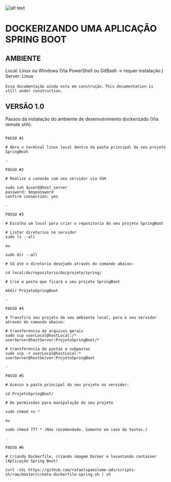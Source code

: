 ![alt text](https://www.callicoder.com/assets/images/post/large/spring-boot-docker.jpg)

# DOCKERIZANDO UMA APLICAÇÃO SPRING BOOT

## AMBIENTE
Local: Linux ou Windows (Via PowerShell ou GitBash -> requer instalação.)
Server: Linux

```Essa documentação ainda esta em construção.```
```This documentation is still under construction.```

## VERSÃO 1.0
Passos da instalação do ambiente de desenvolvimento dockerizado (Via remote shh).

```

PASSO #1

# Abra o terminal linux local dentro da pasta principal do seu projeto SpringBoot

-

PASSO #2

# Realize a conexão com seu servidor via SSH

sudo ssh $user@$host_server
password: $mypassword
confirm connection: yes

-

PASSO #3

# Escolha um local para criar o repositorio do seu projeto SpringBoot

# Listar diretorios no servidor 
sudo ls --all

ou

sudo dir --all

# Vá até o diretorio desejado através do comando abaixo:

cd local/do/repositorio/do/projeto/spring/

# Crie a pasta que ficará o seu projeto SpringBoot

mkdir ProjetoSpringBoot

-

PASSO #4

# Transfira seu projeto do seu ambiente local, para o seu servidor através do comando abaixo:

# transferencia de arquivos gerais
sudo scp userLocal@hostLocal:/* userServer@hostServer:ProjetoSpringBoot/*

# transferencia de pastas e subpastas
sudo scp -r userLocal@hostLocal:* userServer@hostServer:ProjetoSpringBoot

-

PASSO #5

# Acesso a pasta principal do seu projeto no servidor:

cd ProjetoSpringBoot/

# De permissões para manipulação do seu projeto

sudo chmod +x *

ou

sudo chmod 777 * (Não recomendado. Somente em caso de testes.)

-

PASSO #6

# Criando Dockerfile, criando imagem Docker e levantando container (Aplicação Spring Boot)

curl -sSL https://github.com/rafaelspaesleme-ads/scripts-sh/raw/master/create-dockerfile-spring.sh | sh


```